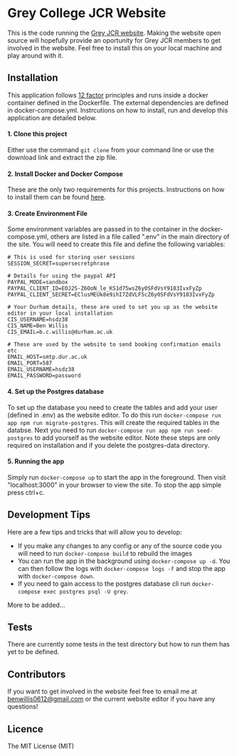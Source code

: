 # Grey College JCR Website

This is the code running the [Grey JCR website](https://greyjcr.com). Making the website open source will hopefully provide an oportunity for Grey JCR members to get involved in the website. Feel free to install this on your local machine and play around with it.

## Installation

This application follows [12 factor](https://12factor.net/) principles and runs inside a docker container defined in the Dockerfile. The external dependencies are defined in docker-compose.yml. Instrcutions on how to install, run and develop this application are detailed below.

#### 1. Clone this project
Either use the command `git clone` from your command line or use the download link and extract the zip file.

#### 2. Install Docker and Docker Compose
These are the only two requirements for this projects. Instructions on how to install them can be found [here](https://docs.docker.com/compose/install/#install-compose).

#### 3. Create Environment File
Some environment variables are passed in to the container in the docker-compose.yml, others are listed in a file called ".env" in the main directory of the site. You will need to create this file and define the following variables:
```
# This is used for storing user sessions
SESSION_SECRET=supersecretphrase

# Details for using the paypal API
PAYPAL_MODE=sandbox
PAYPAL_CLIENT_ID=EOJ2S-Z6OoN_le_KS1d75wsZ6y0SFdVsY9183IvxFyZp
PAYPAL_CLIENT_SECRET=EClusMEUk8e9ihI7ZdVLF5cZ6y0SFdVsY9183IvxFyZp

# Your Durham details, these are used to set you up as the website editor in your local installation
CIS_USERNAME=hsdz38
CIS_NAME=Ben Willis
CIS_EMAIL=b.c.willis@durham.ac.uk

# These are used by the website to send booking confirmation emails etc
EMAIL_HOST=smtp.dur.ac.uk
EMAIL_PORT=587
EMAIL_USERNAME=hsdz38
EMAIL_PASSWORD=password
```

#### 4. Set up the Postgres database
To set up the database you need to create the tables and add your user (defined in .env) as the website editor. To do this run `docker-compose run app npm run migrate-postgres`. This will create the required tables in the databse. Next you need to run `docker-compose run app npm run seed-postgres` to add yourself as the website editor. Note these steps are only required on installation and if you delete the postgres-data directory.

#### 5. Running the app
Simply run `docker-compose up` to start the app in the foreground. Then visit "localhost:3000" in your browser to view the site. To stop the app simple press ctrl+c.

## Development Tips
Here are a few tips and tricks that will allow you to develop:

 - If you make any changes to any config or any of the source code you will need to run `docker-compose build` to rebuild the images
 - You can run the app in the background using `docker-compose up -d`. You can then follow the logs with `docker-compose logs -f` and stop the app with `docker-compose down`.
 - If you need to gain access to the postgres database cli run `docker-compose exec postgres psql -U grey`.

More to be added...

## Tests
There are currently some tests in the test directory but how to run them has yet to be defined.

## Contributors
If you want to get involved in the website feel free to email me at [benwillis0612@gmail.com](mailto:benwillis0612@gmail.com) or the current website editor if you have any questions!

## Licence
The MIT License (MIT)
